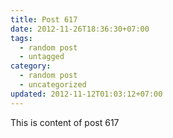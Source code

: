 ```yaml
---
title: Post 617
date: 2012-11-26T18:36:30+07:00
tags:
  - random post
  - untagged
category:
  - random post
  - uncategorized
updated: 2012-11-12T01:03:12+07:00
---
```

This is content of post 617
